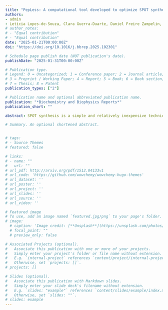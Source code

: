 ```yaml
---
title: "PepLess: A computational tool developed to optimize SPOT synthesis and analyze related immunoassay data"
authors:
- admin
- Leticia Lopes-de-Souza, Clara Guerra-Duarte, Daniel Freire Zampelin, Silvio Sanches Veiga, Vanete Thomaz-Soccol, Ricardo Andrez Machado-de-Ávila, Franck Molina, Carlos Chavez-Olortegui
# author_notes:
# - "Equal contribution"
# - "Equal contribution"
date: "2025-01-21T00:00:00Z"
doi: "https://doi.org/10.1016/j.bbrep.2025.102301"

# Schedule page publish date (NOT publication's date).
publishDate: "2025-01-31T00:00:00Z"

# Publication type.
# Legend: 0 = Uncategorized; 1 = Conference paper; 2 = Journal article;
# 3 = Preprint / Working Paper; 4 = Report; 5 = Book; 6 = Book section;
# 7 = Thesis; 8 = Patent
publication_types: ["2"]

# Publication name and optional abbreviated publication name.
publication: "*Biochemistry and Biophysics Reports*"
publication_short: ""

abstract: SPOT synthesis is a simple and relatively inexpensive technique for synthesizing a large number of peptides on a cellulose membrane. However, this method becomes exhaustive and impractical when handling a large quantity of sequences with diverse specifications, often resulting in the generation of redundant peptides. Addressing this challenge, we present PepLess, an innovative computational tool designed to analyze multiple sequences simultaneously, thereby reducing the utilization of spot synthesis membranes. By avoiding the production of redundant peptides, PepLess offers a substantial improvement in efficiency and cost-effectiveness, minimizing both expenses and equipment usage. This work outlines the challenges associated with excessive peptide generation, introduces the functionality and benefits of PepLess, and concludes with validation through a case study employing Peruvian-origin Loxosceles laeta spider transcriptome sequences for SPOT membrane production. In this case study we observed approximately a 21% reduction in required spots for membrane production. Another case study was also performed applying the spike glycoprotein sequences of SARS-CoV-2, and a reduction of 75%–77% was identified. The analytical technique within PepLess enables clearer and easier identification of the identified, providing an efficient and automated approach to peptide analysis.

# Summary. An optional shortened abstract.


# tags:
# - Source Themes
# featured: false

# links:
# - name: ""
#   url: ""
# url_pdf: http://arxiv.org/pdf/1512.04133v1
# url_code: 'https://github.com/wowchemy/wowchemy-hugo-themes'
# url_dataset: ''
# url_poster: ''
# url_project: ''
# url_slides: ''
# url_source: ''
# url_video: ''

# Featured image
# To use, add an image named `featured.jpg/png` to your page's folder. 
# image:
  # caption: 'Image credit: [**Unsplash**](https://unsplash.com/photos/jdD8gXaTZsc)'
  # focal_point: ""
  # preview_only: false

# Associated Projects (optional).
#   Associate this publication with one or more of your projects.
#   Simply enter your project's folder or file name without extension.
#   E.g. `internal-project` references `content/project/internal-project/index.md`.
#   Otherwise, set `projects: []`.
# projects: []

# Slides (optional).
#   Associate this publication with Markdown slides.
#   Simply enter your slide deck's filename without extension.
#   E.g. `slides: "example"` references `content/slides/example/index.md`.
#   Otherwise, set `slides: ""`.
# slides: example
---
```

